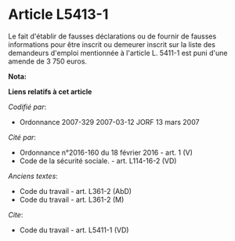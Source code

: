 # Article L5413-1

Le fait d'établir de fausses déclarations ou de fournir de fausses informations pour être inscrit ou demeurer inscrit sur la
liste des demandeurs d'emploi mentionnée à l'article L. 5411-1 est puni d'une amende de 3 750 euros.

**Nota:**



**Liens relatifs à cet article**

_Codifié par_:

  - Ordonnance 2007-329 2007-03-12 JORF 13 mars 2007

_Cité par_:

  - Ordonnance n°2016-160 du 18 février 2016 - art. 1 (V)
  - Code de la sécurité sociale. - art. L114-16-2 (VD)

_Anciens textes_:

  - Code du travail - art. L361-2 (AbD)
  - Code du travail - art. L361-2 (M)

_Cite_:

  - Code du travail - art. L5411-1 (VD)

